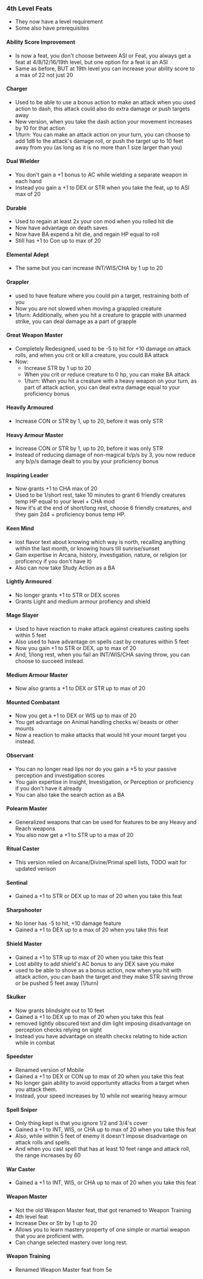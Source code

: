 ### 4th Level Feats
* They now have a level requirement
* Some also have prerequisites

#### Ability Score Improvement
* Is now a feat, you don't choose between ASI or Feat, you always get a feat at 4/8/12/16/19th level, but one option for a feat is an ASI
* Same as before, BUT at 19th level you can increase your ability score to a max of 22 not just 20

#### Charger
* Used to be able to use a bonus action to make an attack when you used action to dash, this attack could also do extra damage or push targets away
* New version, when you take the dash action your movement increases by 10 for that action
* 1/turn: You can make an attack action on your turn, you can choose to add 1d8 to the attack's damage roll, or push the target up to 10 feet away from you (as long as it is no more than 1 size larger than you)

#### Dual Wielder
* You don't gain a +1 bonus to AC while wielding a separate weapon in each hand
* Instead you gain a +1 to DEX or STR when you take the feat, up to ASI max of 20

#### Durable
* Used to regain at least 2x your con mod when you rolled hit die
* Now have advantage on death saves
* Now have BA expend a hit die, and regain HP equal to roll
* Still has +1 to Con up to max of 20

#### Elemental Adept
* The same but you can increase INT/WIS/CHA by 1 up to 20

#### Grappler
* used to have feature where you could pin a target, restraining both of you
* Now you are not slowed when moving a grappled creature
* 1/turn: Additionally, when you hit a creature to grapple with unarmed strike, you can deal damage as a part of grapple

#### Great Weapon Master
* Completely Redesigned, used to be -5 to hit for +10 damage on attack rolls, and when you crit or kill a creature, you could BA attack
* Now:
    * Increase STR by 1 up to 20
    * When you crit or reduce creature to 0 hp, you can make BA attack
    * 1/turn: When you hit a creature with a heavy weapon on your turn, as part of attack action, you can deal extra damage equal to your proficiency bonus

#### Heavily Armoured
* Increase CON or STR by 1, up to 20, before it was only STR

#### Heavy Armour Master
* Increase CON or STR by 1, up to 20, before it was only STR
* Instead of reducing damage of non-magical b/p/s by 3, you now reduce any b/p/s damage dealt to you by your proficiency bonus

#### Inspiring Leader
* Now grants +1 to CHA max of 20
* Used to be 1/short rest, take 10 minutes to grant 6 friendly creatures temp HP equal to your level + CHA mod
* Now it's at the end of short/long rest, choose 6 friendly creatures, and they gain 2d4 + proficiency bonus temp HP.

#### Keen Mind
* lost flavor text about knowing which way is north, recalling anything within the last month, or knowing hours till sunrise/sunset
* Gain expertise in Arcana, history, investigation, nature, or religion (or proficency if you don't have it)
* Also can now take Study Action as a BA

#### Lightly Armoured
* No longer grants +1 to STR or DEX scores
* Grants Light and medium armour profiency and shield

#### Mage Slayer
* Used to have reaction to make attack against creatures casting spells within 5 feet
* Also used to have advantage on spells cast by creatures within 5 feet
* Now you gain +1 to STR or DEX, up to max of 20
* And, 1/long rest, when you fail an INT/WIS/CHA saving throw, you can choose to succeed instead.

#### Medium Armour Master
* Now also grants a +1 to DEX or STR up to max of 20

#### Mounted Combatant
* Now you get a +1 to DEX or WIS up to max of 20
* You get advantage on Animal handling checks w/ beasts or other mounts
* Now a reaction to make attacks that would hit your mount target you instead.

#### Observant
* You can no longer read lips nor do you gain a +5 to your passive perception and investigation scores
* You gain expertise in Insight, Investigation, or Perception or proficiency if you don't have it already
* You can also take the search action as a BA

#### Polearm Master
* Generalized weapons that can be used for features to be any Heavy and Reach weapons
* You also now get a +1 to STR up to a max of 20

#### Ritual Caster
* This version relied on Arcane/Divine/Primal spell lists, TODO wait for updated verison

#### Sentinal
* Gained a +1 to STR or DEX up to max of 20 when you take this feat

#### Sharpshooter
* No loner has -5 to hit, +10 damage feature
* Gained a +1 to DEX up to a max of 20 when you take this feat

#### Shield Master
* Gained a +1 to STR up to max of 20 when you take this feat
* Lost ability to add shield's AC bonus to any DEX save you make
* used to be able to shove as a bonus action, now when you hit with attack action, you can bash the target and they make STR saving throw or be pushed 5 feet away (1/turn)

#### Skulker
* Now grants blindsight out to 10 feet
* Gained a +1 to DEX up to max of 20 when you take this feat
* removed lightly obscured text and dim light imposing disadvantage on perception checks relying on sight
* Instead you have advantage on stealth checks relating to hide action while in combat

#### Speedster
* Renamed version of Mobile
* Gained a +1 to DEX or CON up to max of 20 when you take this feat
* No longer gain ability to avoid opportunity attacks from a target when you attack them.
* Instead, your speed increases by 10 while not wearing heavy armour

#### Spell Sniper
* Only thing kept is that you ignore 1/2 and 3/4's cover
* Gained a +1 to INT, WIS, or CHA up to max of 20 when you take this feat
* Also, while within 5 feet of enemy it doesn't impose disadvantage on attack rolls and spells.
* And when you cast spell that has at least 10 feet range and attack roll, the range increases by 60

#### War Caster
* Gained a +1 to INT, WIS, or CHA up to max of 20 when you take this feat

#### Weapon Master
* Not the old Weapon Master feat, that got renamed to Weapon Training
* 4th level feat
* Increase Dex or Str by 1 up to 20
* Allows you to learn mastery property of one simple or martial weapon that you are proficient with.
* Can change selected mastery over long rest.

#### Weapon Training
* Renamed Weapon Master feat from 5e